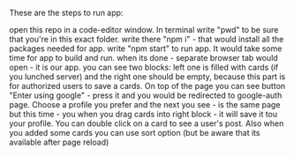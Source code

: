 These are the steps to run app:

open this repo in a code-editor window. In terminal write "pwd" to be sure that you're in this exact folder.
write there "npm i" - that would install all the packages needed for app.
write "npm start" to run app. It would take some time for app to build and run.
when its done - separate browser tab would open - it is our app.
you can see two blocks: left one is filled with cards (if you lunched server) and the right one should be empty, because this part is for authorized users to save a cards. On top of the page you can see button "Enter using google" - press it and you would be redirected to google-auth page. Choose a profile you prefer and the next you see - is the same page but this time - you when you drag cards into right block - it will save it tou your profile. You can double click on a card to see a user's post. Also when you added some cards you can use sort option (but be aware that its available after page reload)